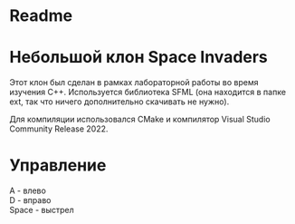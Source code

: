 # Readme
# Небольшой клон Space Invaders

Этот клон был сделан в рамках лабораторной работы во время изучения C++. Используется библиотека SFML (она находится в папке ext, так что ничего дополнительно скачивать не нужно).

Для компиляции использовался CMake и компилятор Visual Studio Community Release 2022.

# Управление
A - влево\
D - вправо\
Space - выстрел
